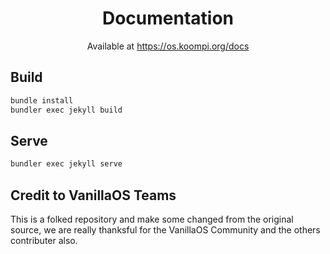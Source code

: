 <div align="center">

# Documentation

<sup1>Available at https://os.koompi.org/docs</sup1>

</div>

## Build
```bash
bundle install
bundler exec jekyll build
```

## Serve
```bash
bundler exec jekyll serve
```

## Credit to VanillaOS Teams
This is a folked repository and make some changed from the original source, we are really thanksful for the VanillaOS Community and the others contributer also.
